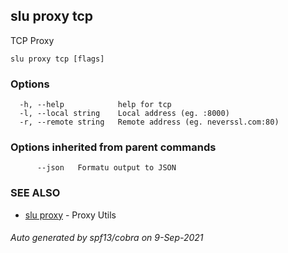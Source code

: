 ## slu proxy tcp

TCP Proxy

```
slu proxy tcp [flags]
```

### Options

```
  -h, --help            help for tcp
  -l, --local string    Local address (eg. :8000)
  -r, --remote string   Remote address (eg. neverssl.com:80)
```

### Options inherited from parent commands

```
      --json   Formatu output to JSON
```

### SEE ALSO

* [slu proxy](slu_proxy.md)	 - Proxy Utils

###### Auto generated by spf13/cobra on 9-Sep-2021

